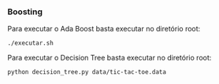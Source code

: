 ### Boosting

Para executar o Ada Boost basta executar no diretório root:

```
./executar.sh
```

Para executar o Decision Tree basta executar no diretório root:

```
python decision_tree.py data/tic-tac-toe.data
```
